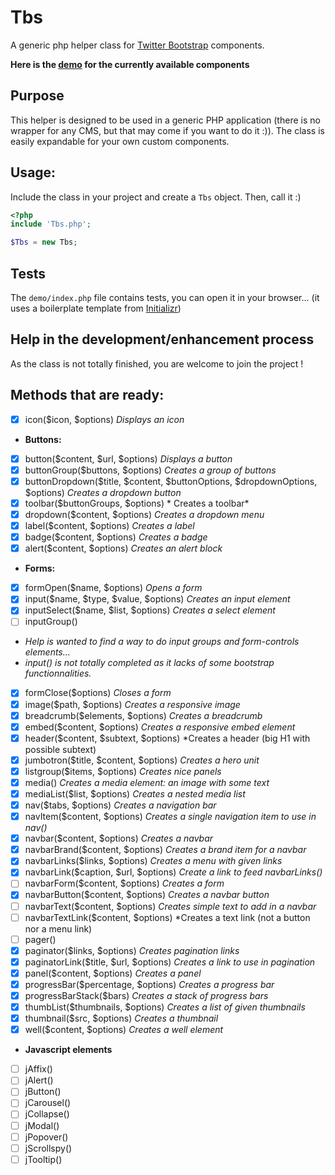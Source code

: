 Tbs
===

A generic php helper class for [Twitter Bootstrap](http://getbootstrap.com/) components.

**Here is the [demo](http://experimentslabs.com/demos/tbs/index.php) for the currently available components**

## Purpose
This helper is designed to be used in a generic PHP application (there is no wrapper for any CMS, but that may come if you want to do it :)).
The class is easily expandable for your own custom components.

## Usage:
Include the class in your project and create a `Tbs` object. Then, call it :)

```PHP
<?php
include 'Tbs.php';

$Tbs = new Tbs;
```

## Tests
The `demo/index.php` file contains tests, you can open it in your browser... (it uses a boilerplate template from [Initializr](http://www.initializr.com/))

## Help in the development/enhancement process
As the class is not totally finished, you are welcome to join the project !

## Methods that are ready:

 - [x] icon($icon, $options) *Displays an icon*
 - **Buttons:**
  - [x] button($content, $url, $options) *Displays a button*
  - [x] buttonGroup($buttons, $options) *Creates a group of buttons*
  - [x] buttonDropdown($title, $content, $buttonOptions, $dropdownOptions, $options) *Creates a dropdown button*
  - [x] toolbar($buttonGroups, $options) * Creates a toolbar*
 - [x] dropdown($content, $options) *Creates a dropdown menu*
 - [x] label($content, $options) *Creates a label*
 - [x] badge($content, $options) *Creates a badge*
 - [x] alert($content, $options) *Creates an alert block*
 - **Forms:**
  - [x] formOpen($name, $options) *Opens a form*
  - [x] input($name, $type, $value, $options) *Creates an input element*
   - [x] inputSelect($name, $list, $options) *Creates a select element*
   - [ ] inputGroup()
   - *Help is wanted to find a way to do input groups and form-controls elements...*
   - *input() is not totally completed as it lacks of some bootstrap functionnalities.*
  - [x] formClose($options) *Closes a form*
 - [x] image($path, $options) *Creates a responsive image*
 - [x] breadcrumb($elements, $options) *Creates a breadcrumb*
 - [x] embed($content, $options) *Creates a responsive embed element*
 - [x] header($content, $subtext, $options) *Creates a header (big H1 with possible subtext)
 - [x] jumbotron($title, $content, $options) *Creates a hero unit*
 - [x] listgroup($items, $options) *Creates nice panels*
 - [x] media() *Creates a media element: an image with some text*
  - [x] mediaList($list, $options) *Creates a nested media list*
 - [x] nav($tabs, $options) *Creates a navigation bar*
  - [x] navItem($content, $options) *Creates a single navigation item to use in nav()*
 - [x] navbar($content, $options) *Creates a navbar*
  - [x] navbarBrand($content, $options) *Creates a brand item for a navbar*
  - [x] navbarLinks($links, $options) *Creates a menu with given links*
   - [x] navbarLink($caption, $url, $options) *Create a link to feed navbarLinks()*
  - [ ] navbarForm($content, $options) *Creates a form*
  - [x] navbarButton($content, $options) *Creates a navbar button*
  - [ ] navbarText($content, $options) *Creates simple text to add in a navbar*
  - [ ] navbarTextLink($content, $options) *Creates a text link (not a button nor a menu link)
 - [ ] pager()
 - [x] paginator($links, $options) *Creates pagination links*
  - [x] paginatorLink($title, $url, $options) *Creates a link to use in pagination*
 - [x] panel($content, $options) *Creates a panel*
 - [x] progressBar($percentage, $options) *Creates a progress bar*
  - [x] progressBarStack($bars) *Creates a stack of progress bars*
 - [x] thumbList($thumbnails, $options) *Creates a list of given thumbnails*
  - [x] thumbnail($src, $options) *Creates a thumbnail*
 - [x] well($content, $options) *Creates a well element*
 - **Javascript elements**
  - [ ] jAffix()
  - [ ] jAlert()
  - [ ] jButton()
  - [ ] jCarousel()
  - [ ] jCollapse()
  - [ ] jModal()
  - [ ] jPopover()
  - [ ] jScrollspy()
  - [ ] jTooltip()
